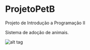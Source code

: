 # ProjetoPetB
Projeto de Introdução a Programação II

Sistema de adoção de animais.

![alt tag](http://puu.sh/kvtnT/854e568578.jpg)

